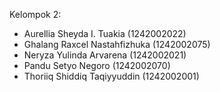 Kelompok 2:
- Aurellia Sheyda I. Tuakia (1242002022)
- Ghalang Raxcel Nastahfizhuka (1242002075)
- Neryza Yulinda Arvarena (1242002021)
- Pandu Setyo Negoro (1242002070)
- Thoriiq Shiddiq Taqiyyuddin (1242002001)
